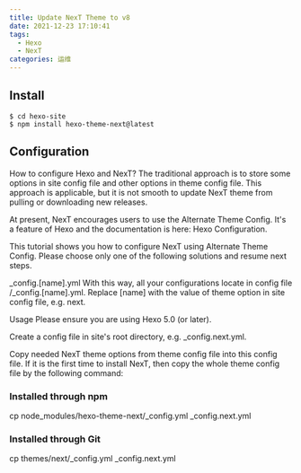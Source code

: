 ```yaml
---
title: Update NexT Theme to v8
date: 2021-12-23 17:10:41
tags: 
  - Hexo
  - NexT
categories: 运维
---
```


## Install

```
$ cd hexo-site
$ npm install hexo-theme-next@latest
```

## Configuration 

How to configure Hexo and NexT? The traditional approach is to store some options in site config file and other options in theme config file. This approach is applicable, but it is not smooth to update NexT theme from pulling or downloading new releases.

At present, NexT encourages users to use the Alternate Theme Config. It's a feature of Hexo and the documentation is here: Hexo Configuration.

This tutorial shows you how to configure NexT using Alternate Theme Config. Please choose only one of the following solutions and resume next steps.

_config.[name].yml
With this way, all your configurations locate in config file /_config.[name].yml. Replace [name] with the value of theme option in site config file, e.g. next.

Usage
Please ensure you are using Hexo 5.0 (or later).

Create a config file in site's root directory, e.g. _config.next.yml.

Copy needed NexT theme options from theme config file into this config file. If it is the first time to install NexT, then copy the whole theme config file by the following command:

### Installed through npm
cp node_modules/hexo-theme-next/_config.yml _config.next.yml

### Installed through Git

cp themes/next/_config.yml _config.next.yml